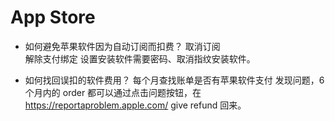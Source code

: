 # App Store

- 如何避免苹果软件因为自动订阅而扣费？
  取消订阅  
  解除支付绑定
  设置安装软件需要密码、取消指纹安装软件。

- 如何找回误扣的软件费用？
  每个月查找账单是否有苹果软件支付
  发现问题，6 个月内的 order 都可以通过点击问题按钮，在 https://reportaproblem.apple.com/ give refund 回来。
